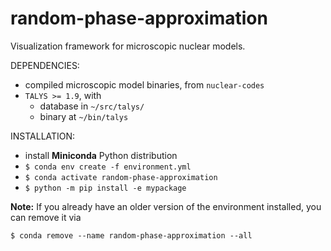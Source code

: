 # random-phase-approximation
Visualization framework for microscopic nuclear models.

DEPENDENCIES:

- compiled microscopic model binaries, from `nuclear-codes`
- `TALYS >= 1.9`, with
  - database in `~/src/talys/`
  - binary at `~/bin/talys`

INSTALLATION:

- install **Miniconda** Python distribution
- `$ conda env create -f environment.yml`
- `$ conda activate random-phase-approximation`
- `$ python -m pip install -e mypackage`

**Note:** If you already have an older version of the environment installed, you can remove it via

`$ conda remove --name random-phase-approximation --all`

